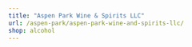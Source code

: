 ```yaml
---
title: "Aspen Park Wine & Spirits LLC"
url: /aspen-park/aspen-park-wine-and-spirits-llc/
shop: alcohol
---
```

